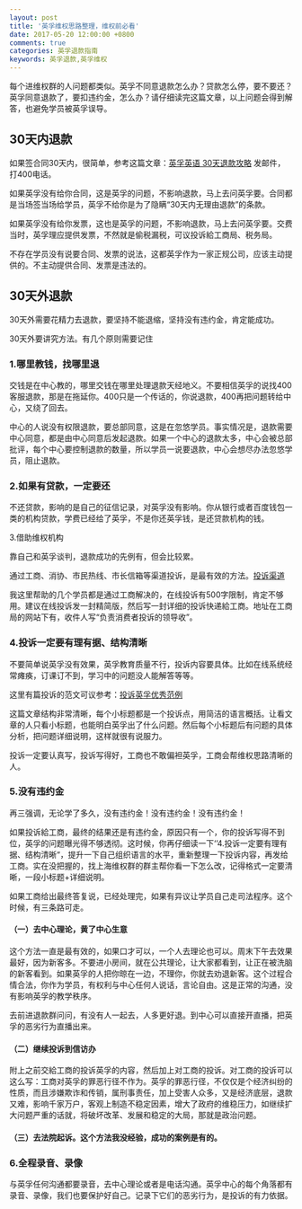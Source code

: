 ```yaml
---
layout: post
title: '英孚维权思路整理，维权前必看'
date: 2017-05-20 12:00:00 +0800
comments: true
categories: 英孚退款指南
keywords: 英孚退款,英孚维权
---
```

每个进维权群的人问题都类似。英孚不同意退款怎么办？贷款怎么停，要不要还？英孚同意退款了，要扣违约金，怎么办？请仔细读完这篇文章，以上问题会得到解答，也避免学员被英孚误导。

## 30天内退款

如果签合同30天内，很简单，参考这篇文章：[英孚英语 30天退款攻略](/blog/2016/12/26/ef-30-days-refund/) 发邮件，打400电话。

如果英孚没有给你合同，这是英孚的问题，不影响退款，马上去问英孚要。合同都是当场签当场给学员，英孚不给你是为了隐瞒“30天内无理由退款”的条款。

如果英孚没有给你发票，这也是英孚的问题，不影响退款，马上去问英孚要。交费当时，英孚理应提供发票，不然就是偷税漏税，可议投诉給工商局、税务局。

不存在学员没有说要合同、发票的说法，这都英孚作为一家正规公司，应该主动提供的。不主动提供合同、发票是违法的。

## 30天外退款

30天外需要花精力去退款，要坚持不能退缩，坚持没有违约金，肯定能成功。

30天外要讲究方法。有几个原则需要记住
<!--more-->

### 1.哪里教钱，找哪里退

交钱是在中心教的，哪里交钱在哪里处理退款天经地义。不要相信英孚的说找400客服退款，那是在拖延你。400只是一个传话的，你说退款，400再把问题转给中心，又绕了回去。

中心的人说没有权限退款，要总部同意，这是在忽悠学员。事实情况是，退款需要中心同意，都是由中心同意后发起退款。如果一个中心的退款太多，中心会被总部批评，每个中心要控制退款的数量，所以学员一说要退款，中心会想尽办法忽悠学员，阻止退款。

### 2.如果有贷款，一定要还

不还贷款，影响的是自己的征信记录，对英孚没有影响。你从银行或者百度钱包一类的机构贷款，学费已经给了英孚，不是你还英孚钱，是还贷款机构的钱。

3.借助维权机构

靠自己和英孚谈判，退款成功的先例有，但会比较累。

通过工商、消协、市民热线、市长信箱等渠道投诉，是最有效的方法。[投诉渠道](/blog/complain)

我这里帮助的几个学员都是通过工商解决的，在线投诉有500字限制，肯定不够用。建议在线投诉发一封精简版，然后写一封详细的投诉快递給工商。地址在工商局的网站下有，收件人写“负责消费者投诉的领导收”。

### 4.投诉一定要有理有据、结构清晰

不要简单说英孚没有效果，英孚教育质量不行，投诉内容要具体。比如在线系统经常瘫痪，订课订不到，学习中的问题没人能解答等等。

这里有篇投诉的范文可议参考：[投诉英孚优秀范例](/blog/2017/02/28/ef-complain-1/)

这篇文章结构非常清晰，每个小标题都是一个投诉点，用简洁的语言概括。让看文章的人只看小标题，也能明白英孚出了什么问题。然后每个小标题后有问题的具体分析，把问题详细说明，这样就很有说服力。

投诉一定要认真写，投诉写得好，工商也不敢偏袒英孚，工商会帮维权思路清晰的人。

### 5.没有违约金

再三强调，无论学了多久，没有违约金！没有违约金！没有违约金！

如果投诉給工商，最终的结果还是有违约金，原因只有一个，你的投诉写得不到位，英孚的问题曝光得不够透彻。这时候，你再仔细读一下‘’4.投诉一定要有理有据、结构清晰“，提升一下自己组织语言的水平，重新整理一下投诉内容，再发给工商。实在没把握的，找上海维权群的群主帮你看一下怎么改，记得格式一定要清晰，一段小标题+详细说明。

如果工商给出最终答复说，已经处理完，如果有异议让学员自己走司法程序。这个时候，有三条路可走。

#### （一）去中心理论，黄了中心生意

这个方法一直是最有效的，如果口才可以，一个人去理论也可以。周末下午去效果最好，因为新客多。不要进小房间，就在公共理论，让大家都看到，让正在被洗脑的新客看到。如果英孚的人把你晾在一边，不理你，你就去劝退新客。这个过程合情合法，你作为学员，有权利与中心任何人说话，言论自由。这是正常的沟通，没有影响英孚的教学秩序。

去前进退款群问问，有没有人一起去，人多更好退。到中心可以直接开直播，把英孚的恶劣行为直播出来。

#### （二）继续投诉到信访办

附上之前交給工商的投诉英孚的内容，然后加上对工商的投诉。对工商的投诉可以这么写：工商对英孚的罪恶行径不作为。英孚的罪恶行径，不仅仅是个经济纠纷的性质，而且涉嫌欺诈和传销，属刑事责任，加上受害人众多，又是经济底层，退款又难，影响千家万户，客观上制造不稳定因素，增大了政府的维稳压力，如继续扩大问题严重的话就，将破坏改革、发展和稳定的大局，那就是政治问题。

#### （三）去法院起诉。这个方法我没经验，成功的案例是有的。

### 6.全程录音、录像

与英孚任何沟通都要录音，去中心理论或者是电话沟通。英孚中心的每个角落都有录音、录像，我们也要保护好自己。记录下它们的恶劣行为，是投诉的有力依据。
